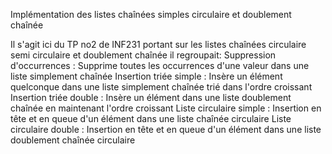 Implémentation des listes chaînées simples circulaire et doublement chaînée 

Il s'agit ici du TP no2 de INF231 portant sur les listes chaînées circulaire semi circulaire et doublement chaînée 
il regroupait:
Suppression d'occurrences : Supprime toutes les occurrences d'une valeur dans une liste simplement chaînée
Insertion triée simple : Insère un élément quelconque dans une liste simplement chaînée trié dans l'ordre croissant
Insertion triée double : Insère un élément dans une liste doublement chaînée en maintenant l'ordre croissant
Liste circulaire simple : Insertion en tête et en queue d'un élément dans une liste chaînée circulaire 
Liste circulaire double : Insertion en tête et en queue d'un élément dans une liste doublement chaînée circulaire
